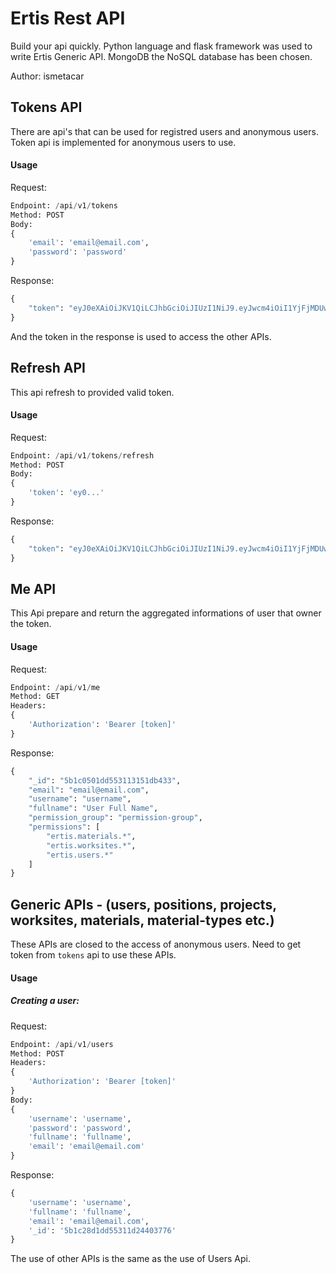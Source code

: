 # Ertis Rest API

Build your api quickly. Python language and flask framework was used to write Ertis Generic API. MongoDB the NoSQL database has been chosen. 

Author: ismetacar

## Tokens API

There are api's that can be used for registred users and anonymous users. Token api is implemented for anonymous users to use.

#### Usage

Request:
```python
Endpoint: /api/v1/tokens
Method: POST
Body:
{
    'email': 'email@email.com',
    'password': 'password'
}
```
Response:

```python
{
    "token": "eyJ0eXAiOiJKV1QiLCJhbGciOiJIUzI1NiJ9.eyJwcm4iOiI1YjFjMDUwMWRkNTUzMTEzMTUxZGI0MzMiLCJleHAiOjE1Mjg1Njk1NzksImp0aSI6IjViMWMxYjY3ZGQ1NTMxMTk0OTlmMTUxYiIsImlhdCI6MTUyODU2ODY3OX0.Edg8gTxDmMOC3E5IvPfH3QDzebNlmbzKvAsVO8d4UMY"
}
```

And the token in the response is used to access the other APIs.

## Refresh API
This api refresh to provided valid token.

#### Usage
Request:
```python
Endpoint: /api/v1/tokens/refresh
Method: POST
Body:
{
    'token': 'ey0...'
}
```

Response:
```python
{
    "token": "eyJ0eXAiOiJKV1QiLCJhbGciOiJIUzI1NiJ9.eyJwcm4iOiI1YjFjMDUwMWRkNTUzMTEzMTUxZGI0MzMiLCJleHAiOjE1Mjg1Njk1NzksImp0aSI6IjViMWMxYjY3ZGQ1NTMxMTk0OTlmMTUxYiIsImlhdCI6MTUyODU2ODY3OX0.Edg8gTxDmMOC3E5IvPfH3QDzebNlmbzKvAsVO8d4UMY"
}
```


## Me API
This Api prepare and return the aggregated informations of user that owner the token.

#### Usage

Request:
```python
Endpoint: /api/v1/me
Method: GET
Headers: 
{
    'Authorization': 'Bearer [token]'
}
```

Response:
```python
{
    "_id": "5b1c0501dd553113151db433",
    "email": "email@email.com",
    "username": "username",
    "fullname": "User Full Name",
    "permission_group": "permission-group",
    "permissions": [
        "ertis.materials.*",
        "ertis.worksites.*",
        "ertis.users.*"
    ]
}
```

## Generic APIs - (users, positions, projects, worksites, materials, material-types etc.)

These APIs are closed to the access of anonymous users. Need to get token from `tokens` api to use these APIs.

#### Usage
##### Creating a user:
Request:
```python
Endpoint: /api/v1/users
Method: POST
Headers:
{
    'Authorization': 'Bearer [token]'
}
Body:
{
    'username': 'username',
    'password': 'password',
    'fullname': 'fullname',
    'email': 'email@email.com'
}
```

Response: 
```python
{
    'username': 'username',
    'fullname': 'fullname',
    'email': 'email@email.com',
    '_id': '5b1c28d1dd55311d24403776'
}
```

The use of other APIs is the same as the use of Users Api.
